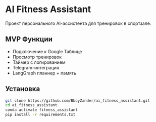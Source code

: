 # AI Fitness Assistant

Проект персонального AI-ассистента для тренировок в спортзале.

## MVP Функции

- Подключение к Google Таблице
- Просмотр тренировок
- Таймер с логированием
- Telegram-интеграция
- LangGraph планнер + память

## Установка

```bash
git clone https://github.com/BboyZander/ai_fitness_assistant.git
cd ai_fitness_assistant
conda activate fitness_assistant
pip install -r requirements.txt